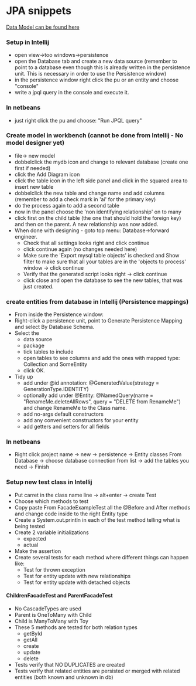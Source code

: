 
# JPA snippets
[Data Model can be found here](https://docs.google.com/document/d/1YrsGp67ODMlHHbDClwyhpK8TGJNa-SSCszltG6kHtQY/edit?usp=sharing)

### Setup in Intellij
- open view->too windows->persistence
- open the Database tab and create a new data source (remember to point to a database even though this is already written in the persistence unit. This is necessary in order to use the Persistence window)
- in the persistence window right click the pu or an entity and choose "console"
- write a jpql query in the console and execute it.
### In netbeans
- just right click the pu and choose: "Run JPQL query"

### Create model in workbench (cannot be done from Intellij - No model designer yet)
- file-> new model
- dobbelclick the mydb icon and change to relevant database (create one first if needed)
- click the Add Diagram icon
- click the table icon in the left side panel and click in the squared area to insert new table
- dobbelclick the new table and change name and add columns (remember to add a check mark in 'ai' for the primary key)
- do the process again to add a second table
- now in the panel choose the 'non identifying relationship' on to many
- click first on the child table (the one that should hold the foreign key) and then on the parent. A new relationship was now added.
- When done with designing - goto top menu: Database->forward engineer.
  - Check that all settings looks right and click continue
  - click continue again (no changes needed here)
  - Make sure the 'Export mysql table objects' is checked and Show filter to make sure that all your tables are in the 'objects to process' window -> click continue
  - Verify that the generated script looks right -> click continue
  - click close and open the database to see the new tables, that was just created.

### create entities from database in Intellij (Persistence mappings)
- From inside the Persistence window:
- Right-click a persistence unit, point to Generate Persistence Mapping and select By Database Schema.
- Select the 
  - data source 
  - package
  - tick tables to include
  - open tables to see columns and add the ones with mapped type: Collection<SomeEntity> and SomeEntity
  - click OK.
- Tidy up
  - add under @id annotation: @GeneratedValue(strategy = GenerationType.IDENTITY)
  - optionally add under @Entity: @NamedQuery(name = "RenameMe.deleteAllRows", query = "DELETE from RenameMe") and change RenameMe to the Class name.
  - add no-args default constructors
  - add any convenient constructors for your entity
  - add getters and setters for all fields
### In netbeans
- Right click project name -> new -> persistence -> Entity classes From Database -> choose database connection from list -> add the tables you need -> Finish

### Setup new test class in Intellij
- Put carret in the class name line -> alt+enter -> create Test
- Choose which methods to test
- Copy paste From FacadeExampleTest all the @Before and After methods and change code inside to the right Entity type
- Create a System.out.println in each of the test method telling what is being tested
- Create 2 variable initializations
  - expected
  - actual
- Make the assertion
- Create several tests for each method where different things can happen like:
  - Test for thrown exception
  - Test for entity update with new relationships
  - Test for entity update with detached objects

#### ChildrenFacadeTest and ParentFacadeTest
- No CascadeTypes are used
- Parent is OneToMany with Child
- Child is ManyToMany with Toy
- These 5 methods are tested for both relation types
  - getById
  - getAll
  - create
  - update
  - delete
- Tests verify that NO DUPLICATES are created
- Tests verify that related entities are persisted or merged with related entities (both known and unknown in db)

